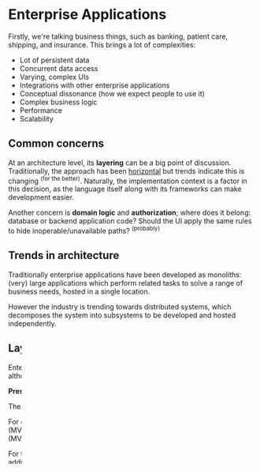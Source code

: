 # Enterprise Applications

Firstly, we're talking business things, such as banking,
patient care, shipping, and insurance. This brings a lot of
complexities:

- Lot of persistent data
- Concurrent data access
- Varying, complex UIs
- Integrations with other enterprise applications
- Conceptual dissonance (how we expect people to use it)
- Complex business logic
- Performance
- Scalability

## Common concerns

At an architecture level, its **layering** can be a big
point of discussion. Traditionally, the approach has been
[horizontal](../05%20Design%20Process/04%20Refinement.md#layering)
but trends indicate this is changing <sup>(for the
better)</sup>. Naturally, the implementation context is a
factor in this decision, as the language itself along with
its frameworks can make development easier.

Another concern is **domain logic** and **authorization**;
where does it belong: database or backend application code?
Should the UI apply the same rules to hide
inoperable/unavailable paths? <sup>(probably)</sup>

## Trends in architecture

Traditionally enterprise applications have been developed as
monoliths: (very) large applications which perform related
tasks to solve a range of business needs, hosted in a single
location.

However the industry is trending towards distributed
systems, which decomposes the system into subsystems to be
developed and hosted independently.

## Layering

Enterprise software (almost) always consists of three
principle layers, although different architecture patterns
will use different terminology.

**Presentation**

The presentation layer defines how the product is 'exposed'.

For client-facing exposure, i.e., user interfaces, the
Model-View-Controller (MVC) pattern is the most widely used
pattern, with Model-View-ViewModel (MVVM) also proving
popular.

For technical exposure, APIs and sockets are very common,
implementing additional protocols such as REST and SOAP for
standardisation.

**Business** (or domain)

The business layer is responsible for applying business
logic. It also manages domain models, which represent
concepts used in the business context. These can be
data-based, like a `Report`, or technical, like a
`ReportQueue`.

Simple domain models map (pretty much) directly to the
database tables, storing no logic on their instances.
Instead, corresponding components will store the business
logic for domain objects, e.g., a `ProductBusiness`.

However, for newer approaches like domain-driven design
(DDD) considers these models 'anaemic', and instead poses...

Rich domain models store complex business logic inside
instances. They do not necessarily map directly to a
database object, and as such require an additional layer is
required for persistence.

**Data** (or data source/persistence)

The data layer maps the domain models to persistable
objects, such as documents or relational tables. It also
exposes operations to access the domain models, i.e., 'find'
or 'insert'.

## Concurrency

...is implemented using locks, which prevent operations on a
record.

An **optimistic lock** use a timestamp or version field to
ensure one session cannot commit changes to field(s) if
another session has updated since. This allows multiple
sessions to update records at the 'same time', however the
integrity of the data can be warped from a business
perspective e.g., if a user updates a field after
considering the value other another field which has since
been updated.

Preventing all concurrent access is achieved with a
**pessimistic lock**, which prevents simultaneous. reads
and/or writes, usually at a database level. This however can
create deadlocks.

## State

...of the application does what it says on the tin, stored
on the client and/or server and/or database.
